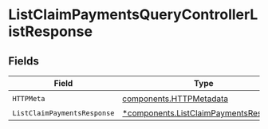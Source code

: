 # ListClaimPaymentsQueryControllerListResponse


## Fields

| Field                                                                                         | Type                                                                                          | Required                                                                                      | Description                                                                                   |
| --------------------------------------------------------------------------------------------- | --------------------------------------------------------------------------------------------- | --------------------------------------------------------------------------------------------- | --------------------------------------------------------------------------------------------- |
| `HTTPMeta`                                                                                    | [components.HTTPMetadata](../../models/components/httpmetadata.md)                            | :heavy_check_mark:                                                                            | N/A                                                                                           |
| `ListClaimPaymentsResponse`                                                                   | [*components.ListClaimPaymentsResponse](../../models/components/listclaimpaymentsresponse.md) | :heavy_minus_sign:                                                                            | N/A                                                                                           |